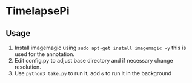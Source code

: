 # TimelapsePi

## Usage
1. Install imagemagic using ```sudo apt-get install imagemagic -y``` this is used for the annotation.
2. Edit config.py to adjust base directory and if necessary change resolution.
3. Use ```python3 take.py``` to run it, add ```&``` to run it in the background

